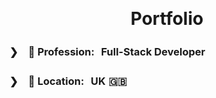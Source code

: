 <div align="center">

&nbsp;

# Portfolio

</div>

### ❯　💼 Profession: Full-Stack Developer

### ❯　📍 Location: UK    🇬🇧
